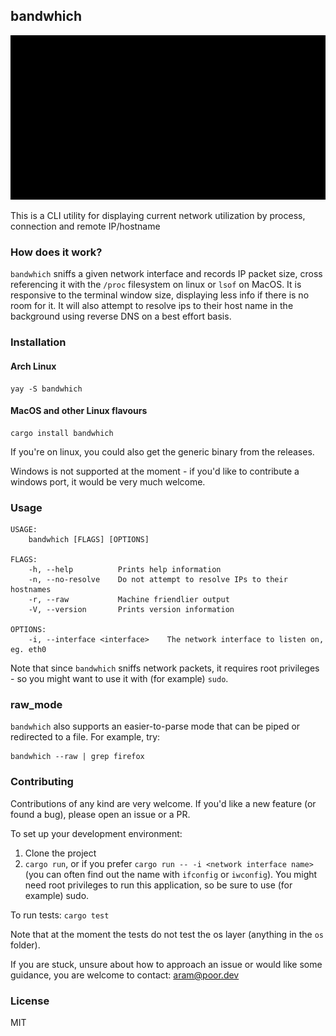 ## bandwhich

![demo](demo.gif)

This is a CLI utility for displaying current network utilization by process, connection and remote IP/hostname

### How does it work?
`bandwhich` sniffs a given network interface and records IP packet size, cross referencing it with the `/proc` filesystem on linux or `lsof` on MacOS. It is responsive to the terminal window size, displaying less info if there is no room for it. It will also attempt to resolve ips to their host name in the background using reverse DNS on a best effort basis.

### Installation

#### Arch Linux

```
yay -S bandwhich
```

#### MacOS and other Linux flavours

```
cargo install bandwhich
```

If you're on linux, you could also get the generic binary from the releases.

Windows is not supported at the moment - if you'd like to contribute a windows port, it would be very much welcome.

### Usage
```
USAGE:
    bandwhich [FLAGS] [OPTIONS]

FLAGS:
    -h, --help          Prints help information
    -n, --no-resolve    Do not attempt to resolve IPs to their hostnames
    -r, --raw           Machine friendlier output
    -V, --version       Prints version information

OPTIONS:
    -i, --interface <interface>    The network interface to listen on, eg. eth0
```

Note that since `bandwhich` sniffs network packets, it requires root privileges - so you might want to use it with (for example) `sudo`.

### raw_mode
`bandwhich` also supports an easier-to-parse mode that can be piped or redirected to a file. For example, try:
```
bandwhich --raw | grep firefox
```
### Contributing
Contributions of any kind are very welcome. If you'd like a new feature (or found a bug), please open an issue or a PR.

To set up your development environment:
1. Clone the project
2. `cargo run`, or if you prefer `cargo run -- -i <network interface name>` (you can often find out the name with `ifconfig` or `iwconfig`). You might need root privileges to run this application, so be sure to use (for example) sudo.
    
To run tests: `cargo test`

Note that at the moment the tests do not test the os layer (anything in the `os` folder).

If you are stuck, unsure about how to approach an issue or would like some guidance, you are welcome to contact: aram@poor.dev

### License
MIT
